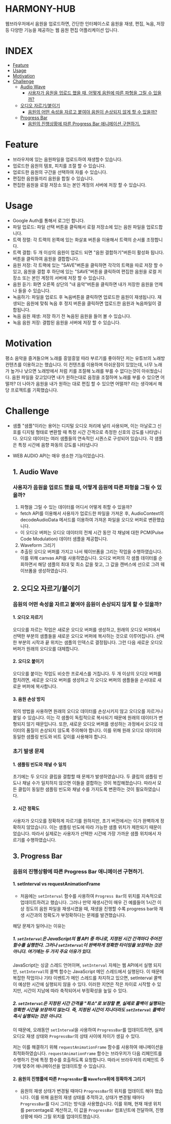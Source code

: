 # HARMONY-HUB

웹브라우저에서 음원을 업로드하면, 간단한 인터페이스로 음원을 재생, 편집, 녹음, 저장 등 다양한 기능을 제공하는 웹 음원 편집 어플리케이션 입니다.

# INDEX

- [Feature](#Feature)
- [Usage](#Usage)
- [Motivation](#Motivation)
- [Challenge](#Challenge)
  - [Audio Wave](#1-Audio-Wave)
    - [사용자가 음원을 업로드 했을 때, 어떻게 음원에 따른 파형을 그릴 수 있을까?](#사용자가-음원을-업로드-했을-때-어떻게-음원에-따른-파형을-그릴-수-있을까)
  - [오디오 자르기/붙이기](#2-오디오자르기-붙이기)
    - [음원의 어떤 속성을 자르고 붙여야 음원이 손상되지 않게 할 수 있을까?](#음원의-어떤-속성을-자르고-붙여야-음원이-손상되지-않게-할-수-있을까)
  - [Progress Bar](#3-Progress-Bar)
    - [음원의 진행상황에 따른 Progress Bar 애니메이션 구현하기.](#음원의-진행상황에-따른-Progress-Bar-애니메이션-구현하기)

# Feature

- 브라우저에 있는 음원파일을 업로드하여 재생할수 있습니다.
- 업로드한 음원의 템포, 피치를 조절 할 수 있습니다.
- 업로드한 음원의 구간을 선택하여 자를 수 있습니다.
- 편집한 음원들끼리 음원을 합칠 수 있습니다.
- 편집한 음원을 로컬 저장소 또는 본인 계정의 서버에 저장 할 수 있습니다.

# Usage

- Google Auth를 통해서 로그인 합니다.
- 파일 업로드: 파일 선택 버튼을 클릭해서 로컬 저장소에 있는 음원 파일을 업로드합니다.
- 트랙 정렬: 각 트랙의 왼쪽에 있는 화살표 버튼을 이용해서 트랙의 순서롤 조정합니다.
- 트랙 결합: 두 개 이상의 음원이 업로드 되면 "음원 결합하기"버튼이 활성화 됩니다. 버튼을 클릭하여 음원을 결합합니다.
- 음원 저장: 각 트랙에 있는 "SAVE"버튼을 클릭하면 각각의 트랙을 따로 저장 할 수 있고, 음원을 결합 후 하단에 있는 "SAVE"버튼을 클릭하여 편집한 음원을 로컬 저장소 또는 본인 계정의 서버에 저장 할 수 있습니다.
- 음원 듣기: 화면 오른쪽 상단의 "내 음악"버튼을 클릭하면 내가 저장한 음원을 언제나 들을 수 있습니다.
- 녹음하기: 파일을 업로드 후 녹음버튼을 클릭하면 업로드한 음원이 재생됩니다. 재생되는 음원에 맞춰 녹음 후 정지 버튼을 클릭하면 업로드한 음원과 녹음파일이 결합됩니다.
- 녹음 음원 재생: 저장 하기 전 녹음된 음원을 들어 볼 수 있습니다.
- 녹음 음원 저장: 결합된 음원을 서버에 저장 할 수 있습니다.

# Motivation

평소 음악을 즐겨들으며 노래를 흥얼흥얼 따라 부르기를 좋아하던 저는 유튜브의 노래방 컨텐츠를 이용하고는 했습니다. 이 컨텐츠를 이용하며 아쉬운점이 있었는데, 너무 노래가 높거나 낮으면 노래방에서 처럼 키를 조절해 노래를 부를 수 없다는것이 아쉬웠습니다. 음원 파일을 갖고있다면 내가 원하는대로 음정을 조절하며 노래를 부를 수 있으면 어떨까? 더 나아가 음원을 내가 원하는 대로 편집 할 수 있으면 어떨까? 라는 생각에서 해당 프로젝트를 기획했습니다.

# Challenge

- 샘플 "샘플"이라는 용어는 디지털 오디오 처리에 널리 사용되며, 이는 아날로그 신호를 디지털 형태로 변환할 때 특정 시간 간격으로 측정한 신호의 강도를 나타냅니다. 오디오 데이터는 여러 샘플들의 연속적인 시퀀스로 구성되어 있습니다. 각 샘플은 특정 시간에 음향 파동의 강도를 나타냅니다

* WEB AUDIO API는 매우 생소한 기능이었습니다.

  ## 1. Audio Wave

  ### 사용자가 음원을 업로드 했을 때, 어떻게 음원에 따른 파형을 그릴 수 있을까?

  1. 파형을 그릴 수 있는 데이터를 어디서 어떻게 취할 수 있을까?

  - fetch API를 이용해서 사용자가 업로드한 파일을 가져온 후, AudioContext의 decodeAudioData 메서드를 이용하여 가져온 파일을 오디오 버퍼로 변환했습니다.
  - 이 오디오 버퍼는 오디오 데이터의 전체 시간 동안 각 채널에 대한 PCM(Pulse Code Modulation) 데이터 샘플을 제공합니다.

  2. Waveform 그리기

  - 추출된 오디오 버퍼를 가지고 나서 웨이브폼을 그리는 작업을 수행하였습니다. 이를 위해 canvas API를 사용하였습니다. 오디오 버퍼의 각 샘플 데이터를 순회하면서 해당 샘플의 최대 및 최소 값을 찾고, 그 값을 캔버스에 선으로 그려 웨이브폼을 생성하였습니다.

  ## 2. 오디오 자르기/붙이기

  ### 음원의 어떤 속성을 자르고 붙여야 음원이 손상되지 않게 할 수 있을까?

  #### 1. 오디오 자르기

  오디오를 자르는 작업은 새로운 오디오 버퍼를 생성하고, 원래의 오디오 버퍼에서 선택한 부분의 샘플들을 새로운 오디오 버퍼에 복사하는 것으로 이루어집니다. 선택한 부분의 시작과 끝 위치는 샘플의 인덱스로 결정됩니다. 그런 다음 새로운 오디오 버퍼가 원래의 오디오를 대체합니다.

  #### 2. 오디오 붙이기

  오디오를 붙이는 작업도 비슷한 프로세스를 거칩니다. 두 개 이상의 오디오 버퍼를 합치려면, 새로운 오디오 버퍼를 생성하고 각 오디오 버퍼의 샘플들을 순서대로 새로운 버퍼에 복사합니다.

  #### 3. 음원 손상 방지

  위의 방법을 사용하면 원래의 오디오 데이터를 손상시키지 않고 오디오를 자르거나 붙일 수 있습니다. 이는 각 샘플이 독립적으로 복사되기 때문에 원래의 데이터가 변형되지 않기 때문입니다. 또한, 새로운 오디오 버퍼를 생성하는 과정에서 오디오 데이터의 품질이 손상되지 않도록 주의해야 합니다. 이를 위해 원래 오디오 데이터와 동일한 샘플링 빈도와 비트 깊이를 사용해야 합니다.

  ### 초기 발생 문제

  #### 1. 샘플링 빈도와 채널 수 일치

  초기에는 두 오디오 클립을 결합할 때 문제가 발생하였습니다. 두 클립의 샘플링 빈도나 채널 수가 일치하지 않으면 이들을 결합하는 것이 복잡해졌습니다. 따라서 모든 클립이 동일한 샘플링 빈도와 채널 수를 가지도록 변환하는 것이 필요하였습니다.

  #### 2. 시간 정확도

  사용자가 오디오를 정확하게 자르기를 원하지만, 초기 버전에서는 이가 완벽하게 정확하지 않았습니다. 이는 샘플링 빈도에 따라 가능한 샘플 위치가 제한되기 때문이었습니다. 따라서 실제로는 사용자가 선택한 시간에 가장 가까운 샘플 위치에서 자르기를 수행하였습니다.

  ## 3. Progress Bar

  ### 음원의 진행상황에 따른 Progress Bar 애니메이션 구현하기.

  #### 1. setInterval vs requestAnimationFrame

  - 처음에는 `setInterval` 함수를 사용하여 `Progress Bar`의 위치를 지속적으로 업데이트하려고 했습니다. 그러나 만약 재생시간이 매우 긴 예를들어 1시간 이상 정도의 음원 파일을 재생시켰을 때, 재생을 진행할 수록 progress bar와 재생 시간과의 정확도가 부정확하다는 문제를 발견했습니다.

  해당 문제가 일어나는 이유는

  ##### 1. `setInterval`은 JavaScript의 웹 API 중 하나로, 지정된 시간 간격마다 주어진 함수를 실행한다. 그러나 `setInterval`이 완벽하게 정확한 타이밍을 보장하는 것은 아니다. 여기에는 두 가지 주요 이유가 있다.

  JavaScript는 싱글 스레드 언어이며, `setInterval` 자체는 웹 API에서 실행 되지만, `setInterval`의 콜백 함수는 JavaScript 메인 스레드에서 실행된다. 이 때문에 복잡한 작업이나 기타 이벤트가 메인 스레드를 차지하고 있으면, setInterval 콜백이 예상한 시간에 실행되지 않을 수 있다. 이러한 지연은 작은 차이로 시작할 수 있지만, 시간이 지남에 따라 축적되어서 부정확성을 높일 수 있다.

  ##### 2. `setInterval`은 지정된 시간 간격을 "최소"로 보장할 뿐, 실제로 콜백이 실행되는 정확한 시간을 보장하지 않는다. 즉, 지정된 시간이 지나더라도 `setInterval` 콜백이 즉시 실행되는 것은 아니다.

  이 때문에, 오래동안 `setInterva`l을 사용하여 `ProgressBar`를 업데이트하면, 실제 오디오 재생 상태와 `ProgressBar`의 상태 사이에 차이가 생길 수 있다.

  저는 이를 해결하기 위해 `requestAnimationFrame` 함수를 사용하여 애니메이션을 최적화하였습니다. `requestAnimationFrame` 함수는 브라우저가 다음 리페인트를 수행하기 전에 특정 함수를 호출하도록 요청합니다. 따라서 브라우저의 리페인트 주기에 맞추어 애니메이션을 업데이트할 수 있습니다.

  #### 2. 음원의 진행률에 따른 `ProgressBar`를 `Waveform`위에 정확하게 그리기

  - 음원의 재생 상태가 변경될 때마다 `ProgressBar`의 위치를 업데이트 해야 했습니다. 이를 위해 음원의 재생 상태를 추적하고, 상태가 변경될 때마다 `ProgressBar`를 다시 그리는 방식을 사용했습니다. 이를 위해, 현재 재생 위치를 percentage로 계산하고, 이 값을 `ProgressBar` 컴포넌트에 전달하여, 진행 상황에 따라 그릴 위치를 업데이트했습니다.

